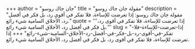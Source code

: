 +++
author = "جان جاك روسو"
title = "مقولة جان جاك روسو"
description = "مقولة جان جاك روسو: إذا تعرضت للإساءة، فلا تفكر في أقوى رد، بل فكر في أفضل رد، الأخلاق السامية شيء رائع."
quote = '''إذا تعرضت للإساءة، فلا تفكر في أقوى رد، بل فكر في أفضل رد، الأخلاق السامية شيء رائع.''' 
slug = "إذا-تعرضت-للإساءة-فلا-تفكر-في-أقوى-رد-بل-فكر-في-أفضل-رد-الأخلاق-السامية-شيء-رائع"
+++
إذا تعرضت للإساءة، فلا تفكر في أقوى رد، بل فكر في أفضل رد، الأخلاق السامية شيء رائع.
